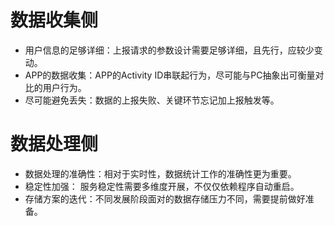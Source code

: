 # 数据收集侧  

- 用户信息的足够详细：上报请求的参数设计需要足够详细，且先行，应较少变动。  
- APP的数据收集：APP的Activity ID串联起行为，尽可能与PC抽象出可衡量对比的用户行为。  
- 尽可能避免丢失：数据的上报失败、关键环节忘记加上报触发等。  

# 数据处理侧  

- 数据处理的准确性：相对于实时性，数据统计工作的准确性更为重要。  
- 稳定性加强：  服务稳定性需要多维度开展，不仅仅依赖程序自动重启。  
- 存储方案的迭代：不同发展阶段面对的数据存储压力不同，需要提前做好准备。  